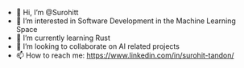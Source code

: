 - 👋 Hi, I’m @Surohitt
- 👀 I’m interested in Software Development in the Machine Learning Space
- 🌱 I’m currently learning Rust
- 💞️ I’m looking to collaborate on AI related projects
- 📫 How to reach me: https://www.linkedin.com/in/surohit-tandon/

<!---
Surohitt/Surohitt is a ✨ special ✨ repository because its `README.md` (this file) appears on your GitHub profile.
You can click the Preview link to take a look at your changes.
--->
